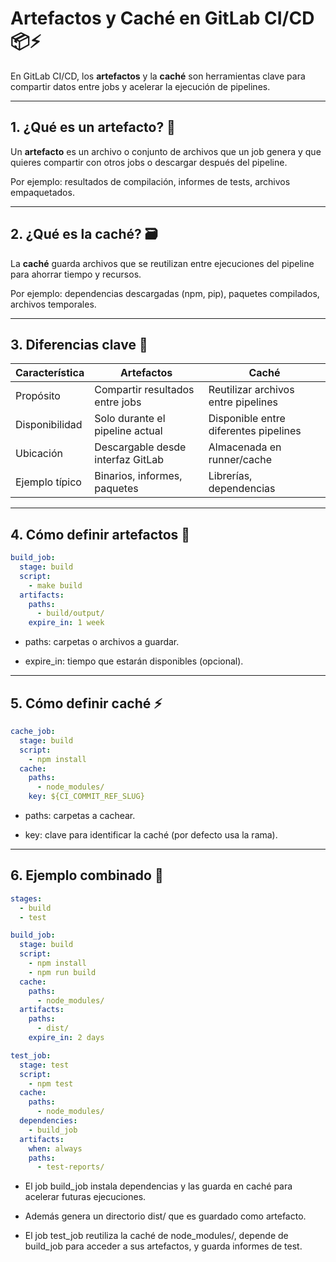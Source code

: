 # Artefactos y Caché en GitLab CI/CD 📦⚡

En GitLab CI/CD, los **artefactos** y la **caché** son herramientas clave para compartir datos entre jobs y acelerar la ejecución de pipelines.

---

## 1. ¿Qué es un artefacto? 🎁

Un **artefacto** es un archivo o conjunto de archivos que un job genera y que quieres compartir con otros jobs o descargar después del pipeline.

Por ejemplo: resultados de compilación, informes de tests, archivos empaquetados.

---

## 2. ¿Qué es la caché? 🗃️

La **caché** guarda archivos que se reutilizan entre ejecuciones del pipeline para ahorrar tiempo y recursos.

Por ejemplo: dependencias descargadas (npm, pip), paquetes compilados, archivos temporales.

---

## 3. Diferencias clave 🔑

| Característica      | Artefactos                          | Caché                              |
|---------------------|-----------------------------------|-----------------------------------|
| Propósito           | Compartir resultados entre jobs   | Reutilizar archivos entre pipelines|
| Disponibilidad      | Solo durante el pipeline actual   | Disponible entre diferentes pipelines |
| Ubicación           | Descargable desde interfaz GitLab | Almacenada en runner/cache         |
| Ejemplo típico      | Binarios, informes, paquetes      | Librerías, dependencias            |

---

## 4. Cómo definir artefactos 🎯

```yaml
build_job:
  stage: build
  script:
    - make build
  artifacts:
    paths:
      - build/output/
    expire_in: 1 week
```
- paths: carpetas o archivos a guardar.

- expire_in: tiempo que estarán disponibles (opcional).

---

## 5. Cómo definir caché ⚡
```yaml
cache_job:
  stage: build
  script:
    - npm install
  cache:
    paths:
      - node_modules/
    key: ${CI_COMMIT_REF_SLUG}
```
- paths: carpetas a cachear.

- key: clave para identificar la caché (por defecto usa la rama).

---
  
## 6. Ejemplo combinado 🧩

```yaml
stages:
  - build
  - test

build_job:
  stage: build
  script:
    - npm install
    - npm run build
  cache:
    paths:
      - node_modules/
  artifacts:
    paths:
      - dist/
    expire_in: 2 days

test_job:
  stage: test
  script:
    - npm test
  cache:
    paths:
      - node_modules/
  dependencies:
    - build_job
  artifacts:
    when: always
    paths:
      - test-reports/
```
- El job build_job instala dependencias y las guarda en caché para acelerar futuras ejecuciones.

- Además genera un directorio dist/ que es guardado como artefacto.

- El job test_job reutiliza la caché de node_modules/, depende de build_job para acceder a sus artefactos, y guarda informes de test.


